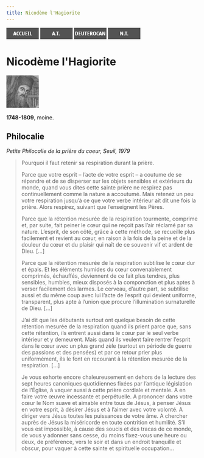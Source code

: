 ```yaml
---
title: Nicodème l'Hagiorite
---
```

[<img src="/images/accueil.png">](/)
[<img src="/images/ancientestament.png">](/pages/ancientestament.html)
[<img src="/images/deuterocanoniques.png">](/pages/deuterocanoniques.html)
[<img src="/images/nouveautestament.png">](/pages/nouveautestament.html)

# Nicodème l'Hagiorite

[<img src="/images/nicodemelhagiorite.png">](https://fr.wikipedia.org/wiki/Nicod%C3%A8me_l%27Hagiorite)

**1748-1809**, moine.


## Philocalie <a name="philocalie"></a>
*Petite Philocalie de la prière du coeur, Seuil, 1979*

>Pourquoi il faut retenir sa respiration durant la prière.
>
>Parce que votre esprit – l’acte de votre esprit – a coutume de se répandre et de se disperser sur les objets sensibles et extérieurs du monde, quand vous dites cette sainte prière ne respirez pas continuellement comme la nature a accoutumé. Mais retenez un peu votre respiration jusqu’à ce que votre verbe intérieur ait dit une fois la prière. Alors respirez, suivant que l’enseignent les Pères.
>
>Parce que la rétention mesurée de la respiration tourmente, comprime et, par suite, fait peiner le cœur qui ne reçoit pas l’air réclamé par sa nature. L’esprit, de son côté, grâce à cette méthode, se recueille plus facilement et revient au cœur, en raison à la fois de la peine et de la douleur du cœur et du plaisir qui naît de ce souvenir vif et ardent de Dieu. […]
>
>Parce que la rétention mesurée de la respiration subtilise le cœur dur et épais. Et les éléments humides du cœur convenablement comprimés, échauffés, deviennent de ce fait plus tendres, plus sensibles, humbles, mieux disposés à la componction et plus aptes à verser facilement des larmes. Le cerveau, d’autre part, se subtilise aussi et du même coup avec lui l’acte de l’esprit qui devient uniforme, transparent, plus apte à l’union que procure l’illumination surnaturelle de Dieu. […]
>
>J’ai dit que les débutants surtout ont quelque besoin de cette rétention mesurée de la respiration quand ils prient parce que, sans cette rétention, ils entrent aussi dans le cœur par le seul verbe intérieur et y demeurent. Mais quand ils veulent faire rentrer l’esprit dans le cœur avec un plus grand zèle (surtout en période de guerre des passions et des pensées) et par ce retour prier plus uniformément, ils le font en recourant à la rétention mesurée de la respiration. […]
>
>Je vous exhorte encore chaleureusement en dehors de la lecture des sept heures canoniques quotidiennes fixées par l’antique législation de l’Église, à vaquer aussi à cette prière cordiale et mentale. A en faire votre œuvre incessante et perpétuelle. A prononcer dans votre cœur le Nom suave et aimable entre tous de Jésus, à penser Jésus en votre esprit, à désirer Jésus et à l’aimer avec votre volonté. A diriger vers Jésus toutes les puissances de votre âme. A chercher auprès de Jésus la miséricorde en toute contrition et humilité. S’il vous est impossible, à cause des soucis et des tracas de ce monde, de vous y adonner sans cesse, du moins fixez-vous une heure ou deux, de préférence, vers le soir et dans un endroit tranquille et obscur, pour vaquer à cette sainte et spirituelle occupation… 
